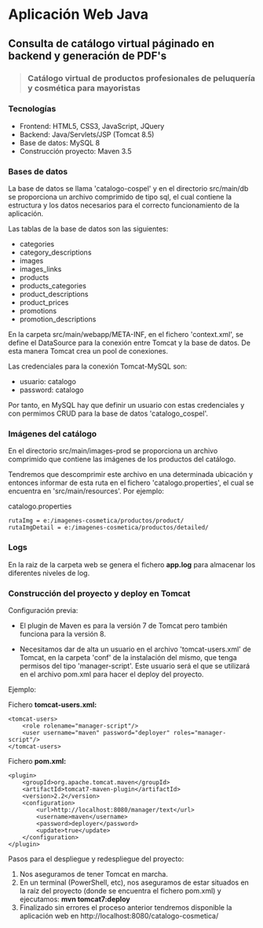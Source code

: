 # Aplicación Web Java
## Consulta de catálogo virtual páginado en backend y generación de PDF's
> ### Catálogo virtual de productos profesionales de peluquería y cosmética para mayoristas

### Tecnologías
- Frontend: HTML5, CSS3, JavaScript, JQuery 
- Backend: Java/Servlets/JSP (Tomcat 8.5)
- Base de datos: MySQL 8
- Construcción proyecto: Maven 3.5

### Bases de datos
La base de datos se llama 'catalogo-cospel' y en el directorio src/main/db se proporciona un archivo comprimido de tipo sql, el cual contiene la estructura y los datos necesarios para el correcto funcionamiento de la aplicación.

Las tablas de la base de datos son las siguientes:

- categories
- category_descriptions
- images
- images_links
- products
- products_categories
- product_descriptions
- product_prices
- promotions
- promotion_descriptions

En la carpeta src/main/webapp/META-INF, en el fichero 'context.xml', se define el DataSource para la conexión entre Tomcat y la base de datos. De esta manera Tomcat crea un pool de conexiones.

Las credenciales para la conexión Tomcat-MySQL son:
 
- usuario: catalogo
- password: catalogo

Por tanto, en MySQL hay que definir un usuario con estas credenciales y con permimos CRUD para la base de datos 'catalogo_cospel'.

### Imágenes del catálogo

En el directorio src/main/images-prod se proporciona un archivo comprimido que contiene las imágenes de los productos del catálogo.

Tendremos que descomprimir este archivo en una determinada ubicación y entonces informar de esta ruta en el fichero 'catalogo.properties', el cual se encuentra en 'src/main/resources'. Por ejemplo:

catalogo.properties
~~~
rutaImg = e:/imagenes-cosmetica/productos/product/
rutaImgDetail = e:/imagenes-cosmetica/productos/detailed/
~~~

### Logs

En la raiz de la carpeta web se genera el fichero **app.log** para almacenar los diferentes niveles de log.

### Construcción del proyecto y deploy en Tomcat

Configuración previa:
 
- El plugin de Maven es para la versión 7 de Tomcat pero también funciona para la versión 8.

- Necesitamos dar de alta un usuario en el archivo 'tomcat-users.xml' de Tomcat, en la carpeta 'conf' de la instalación del mismo, que tenga permisos del tipo 'manager-script'. Este usuario será el que se utilizará en el archivo pom.xml para hacer el deploy del proyecto.

Ejemplo:

Fichero **tomcat-users.xml:**

~~~
<tomcat-users>
	<role rolename="manager-script"/>
	<user username="maven" password="deployer" roles="manager-script"/>
</tomcat-users>
~~~

Fichero **pom.xml:**
~~~
<plugin>
    <groupId>org.apache.tomcat.maven</groupId>
    <artifactId>tomcat7-maven-plugin</artifactId>
    <version>2.2</version>
    <configuration>
        <url>http://localhost:8080/manager/text</url>
        <username>maven</username>
        <password>deployer</password>
        <update>true</update>
    </configuration>
</plugin>
~~~
Pasos para el despliegue y redespliegue del proyecto:

1. Nos aseguramos de tener Tomcat en marcha.
2. En un terminal (PowerShell, etc), nos aseguramos de estar situados en la raíz del proyecto (donde se encuentra el fichero pom.xml) y ejecutamos: **mvn tomcat7:deploy**
3. Finalizado sin errores el proceso anterior tendremos disponible la aplicación web en http://localhost:8080/catalogo-cosmetica/